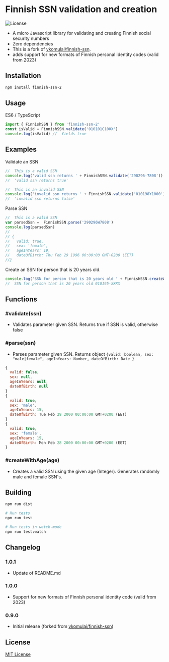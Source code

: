 # Finnish SSN validation and creation

 ![License](https://img.shields.io/npm/l/finnish-ssn.svg)

- A micro Javascript library for validating and creating Finnish social security numbers
- Zero dependencies
- This is a fork of [vkomulai/finnish-ssn](https://github.com/vkomulai/finnish-ssn).
- adds support for new formats of Finnish personal identity codes (valid from 2023)

## Installation

```sh
npm install finnish-ssn-2
```

## Usage

ES6 / TypeScript

```js
import { FinnishSSN } from 'finnish-ssn-2'
const isValid = FinnishSSN.validate('010101C100X')
console.log(isValid) //  Yields true
```

## Examples

Validate an SSN

```js
//  This is a valid SSN
console.log('valid ssn returns ' + FinnishSSN.validate('290296-7808'))
//  'valid ssn returns true'

//  This is an invalid SSN
console.log('invalid ssn returns ' + FinnishSSN.validate('010198Y1000'))
//  'invalid ssn returns false'
```

Parse SSN

```js
//  This is a valid SSN
var parsedSsn =  FinnishSSN.parse('290296W7808')
console.log(parsedSsn)
//
// {
//   valid: true,
//   sex: 'female',
//   ageInYears: 19,
//   dateOfBirth: Thu Feb 29 1996 00:00:00 GMT+0200 (EET)
//}
```

Create an SSN for person that is 20 years old.

```js
console.log('SSN for person that is 20 years old ' + FinnishSSN.createWithAge(20))
//  SSN for person that is 20 years old 010195-XXXX
```

## Functions

### #validate(ssn)

- Validates parameter given SSN. Returns true if SSN is valid, otherwise false

### #parse(ssn)

- Parses parameter given SSN. Returns object `{valid: boolean, sex: "male|female", ageInYears: Number, dateOfBirth: Date }`

```js
{
  valid: false,
  sex: null,
  ageInYears: null,
  dateOfBirth: null
}
{
  valid: true,
  sex: 'male',
  ageInYears: 15,
  dateOfBirth: Tue Feb 29 2000 00:00:00 GMT+0200 (EET)
}
{
  valid: true,
  sex: 'female',
  ageInYears: 15,
  dateOfBirth: Mon Feb 28 2000 00:00:00 GMT+0200 (EET)
}
```

### #createWithAge(age)

- Creates a valid SSN using the given age (Integer). Generates randomly male and female SSN's.

## Building

```sh
npm run dist

# Run tests
npm run test

# Run tests in watch-mode
npm run test:watch
```

## Changelog

### 1.0.1
- Update of README.md


### 1.0.0

- Support for new formats of Finnish personal identity code (valid from 2023)

### 0.9.0

- Initial release (forked from [vkomulai/finnish-ssn](https://github.com/vkomulai/finnish-ssn))

## License

[MIT License](LICENSE)
